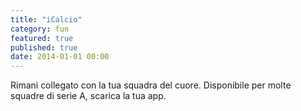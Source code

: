 ```yaml
---
title: "iCalcio"
category: fun
featured: true
published: true
date: 2014-01-01 00:00
---
```

Rimani collegato con la tua squadra del cuore.
Disponibile per molte squadre di serie A, scarica la tua app.
